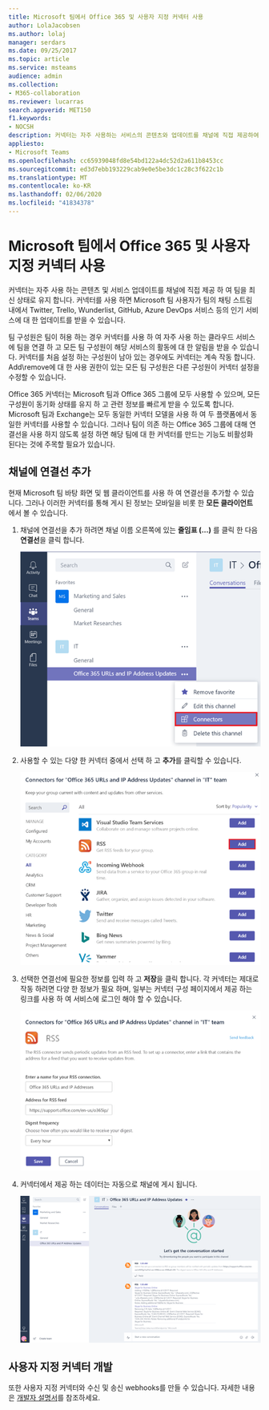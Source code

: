```yaml
---
title: Microsoft 팀에서 Office 365 및 사용자 지정 커넥터 사용
author: LolaJacobsen
ms.author: lolaj
manager: serdars
ms.date: 09/25/2017
ms.topic: article
ms.service: msteams
audience: admin
ms.collection:
- M365-collaboration
ms.reviewer: lucarras
search.appverid: MET150
f1.keywords:
- NOCSH
description: 커넥터는 자주 사용하는 서비스의 콘텐츠와 업데이트를 채널에 직접 제공하여 팀을 최신 상태로 유지합니다.
appliesto:
- Microsoft Teams
ms.openlocfilehash: cc65939048fd8e54bd122a4dc52d2a611b8453cc
ms.sourcegitcommit: ed3d7ebb193229cab9e0e5be3dc1c28c3f622c1b
ms.translationtype: MT
ms.contentlocale: ko-KR
ms.lasthandoff: 02/06/2020
ms.locfileid: "41834378"
---
```

<a name="use-office-365-and-custom-connectors-in-microsoft-teams"></a>Microsoft 팀에서 Office 365 및 사용자 지정 커넥터 사용
=======================================================

커넥터는 자주 사용 하는 콘텐츠 및 서비스 업데이트를 채널에 직접 제공 하 여 팀을 최신 상태로 유지 합니다. 커넥터를 사용 하면 Microsoft 팀 사용자가 팀의 채팅 스트림 내에서 Twitter, Trello, Wunderlist, GitHub, Azure DevOps 서비스 등의 인기 서비스에 대 한 업데이트를 받을 수 있습니다.

팀 구성원은 팀이 허용 하는 경우 커넥터를 사용 하 여 자주 사용 하는 클라우드 서비스에 팀을 연결 하 고 모든 팀 구성원이 해당 서비스의 활동에 대 한 알림을 받을 수 있습니다. 커넥터를 처음 설정 하는 구성원이 남아 있는 경우에도 커넥터는 계속 작동 합니다. Add\remove에 대 한 사용 권한이 있는 모든 팀 구성원은 다른 구성원이 커넥터 설정을 수정할 수 있습니다.

Office 365 커넥터는 Microsoft 팀과 Office 365 그룹에 모두 사용할 수 있으며, 모든 구성원이 동기화 상태를 유지 하 고 관련 정보를 빠르게 받을 수 있도록 합니다. Microsoft 팀과 Exchange는 모두 동일한 커넥터 모델을 사용 하 여 두 플랫폼에서 동일한 커넥터를 사용할 수 있습니다. 그러나 팀이 의존 하는 Office 365 그룹에 대해 연결선을 사용 하지 않도록 설정 하면 해당 팀에 대 한 커넥터를 만드는 기능도 비활성화 된다는 것에 주목할 필요가 있습니다.

<a name="add-a-connector-to-a-channel"></a>채널에 연결선 추가
----------------------------

현재 Microsoft 팀 바탕 화면 및 웹 클라이언트를 사용 하 여 연결선을 추가할 수 있습니다. 그러나 이러한 커넥터를 통해 게시 된 정보는 모바일을 비롯 한 **모든 클라이언트** 에서 볼 수 있습니다.

1. 채널에 연결선을 추가 하려면 채널 이름 오른쪽에 있는 **줄임표 (...)** 를 클릭 한 다음 **연결선**을 클릭 합니다.

    ![커넥터 옵션이 선택 된 팀 인터페이스 스크린샷](media/Use_Office_365_and_custom_connectors_in_Microsoft_Teams_image1.png)

2. 사용할 수 있는 다양 한 커넥터 중에서 선택 하 고 **추가**를 클릭할 수 있습니다.

    ![커넥터를 사용할 수 있음을 보여주는 커넥터 대화 상자 스크린샷.](media/Use_Office_365_and_custom_connectors_in_Microsoft_Teams_image2.png)

3. 선택한 연결선에 필요한 정보를 입력 하 고 **저장**을 클릭 합니다. 각 커넥터는 제대로 작동 하려면 다양 한 정보가 필요 하며, 일부는 커넥터 구성 페이지에서 제공 하는 링크를 사용 하 여 서비스에 로그인 해야 할 수 있습니다.

    ![RSS 커넥터에 대 한 구성 페이지 스크린샷.](media/Use_Office_365_and_custom_connectors_in_Microsoft_Teams_image3.png)

4. 커넥터에서 제공 하는 데이터는 자동으로 채널에 게시 됩니다.

    ![채널의 대화를 보여 주는 팀 인터페이스 스크린샷](media/Use_Office_365_and_custom_connectors_in_Microsoft_Teams_image4.png)

<a name="develop-custom-connectors"></a>사용자 지정 커넥터 개발
----------------------------

또한 사용자 지정 커넥터와 수신 및 송신 webhooks를 만들 수 있습니다. 자세한 내용은 [개발자 설명서](/microsoftteams/platform/webhooks-and-connectors/what-are-webhooks-and-connectors)를 참조하세요.
